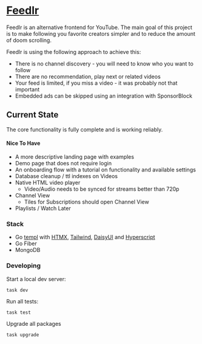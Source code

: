 # [Feedlr](https://feedlr.app)
Feedlr is an alternative frontend for YouTube. The main goal of this project is to make following you favorite creators simpler and to reduce the amount of doom scrolling.  

Feedlr is using the following approach to achieve this:
- There is no channel discovery - you will need to know who you want to follow
- There are no recommendation, play next or related videos
- Your feed is limited, if you miss a video - it was probably not that important
- Embedded ads can be skipped using an integration with SponsorBlock

## Current State
The core functionality is fully complete and is working reliably.

#### Nice To Have
- A more descriptive landing page with examples
- Demo page that does not require login
- An onboarding flow with a tutorial on functionality and available settings
- Database cleanup / ttl indexes on Videos
- Native HTML video player
  - Video/Audio needs to be synced for streams better than 720p
- Channel View
  - Tiles for Subscriptions should open Channel View
- Playlists / Watch Later

### Stack
- Go [templ](https://templ.guide/) with [HTMX](https://htmx.org/), [Tailwind](https://tailwindcss.com/), [DaisyUI](https://daisyui.com/) and [Hyperscript](https://hyperscript.org/)
- Go Fiber
- MongoDB

### Developing
Start a local dev server:
```
task dev
```

Run all tests:
```
task test
```

Upgrade all packages
```
task upgrade
```